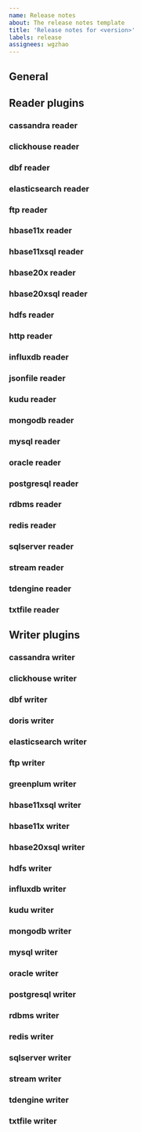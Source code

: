 ```yaml
---
name: Release notes
about: The release notes template
title: 'Release notes for <version>'
labels: release
assignees: wgzhao
---
```


## General

## Reader plugins

### cassandra reader

### clickhouse reader

### dbf reader

### elasticsearch reader

### ftp reader

### hbase11x reader

### hbase11xsql reader

### hbase20x reader

### hbase20xsql reader

### hdfs reader

### http reader

### influxdb reader

### jsonfile reader

### kudu reader

### mongodb reader

### mysql reader

### oracle reader

### postgresql reader

### rdbms reader

### redis reader

### sqlserver reader

### stream reader

### tdengine reader

### txtfile reader

## Writer plugins

### cassandra writer

### clickhouse writer

### dbf writer

### doris writer

### elasticsearch writer

### ftp writer

### greenplum writer

### hbase11xsql writer

### hbase11x writer

### hbase20xsql writer

### hdfs writer

### influxdb writer

### kudu writer

### mongodb writer

### mysql writer

### oracle writer

### postgresql writer

### rdbms writer

### redis writer

### sqlserver writer

### stream writer

### tdengine writer

### txtfile writer



